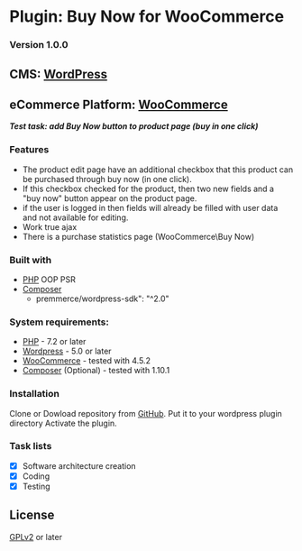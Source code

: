 # Plugin: Buy Now for WooCommerce
### Version 1.0.0

## CMS: [WordPress]
## eCommerce Platform: [WooCommerce]

***Test task: add Buy Now button to product page (buy in one click)***

### Features
  - The product edit page have an additional checkbox that this product can be purchased through buy now (in one click).
  - If this checkbox checked for the product, then two new fields and a "buy now" button appear on the product page.
  - if the user is logged in then fields will already be filled with user data and not available for editing.
  - Work true ajax
  - There is a purchase statistics page (WooCommerce\Buy Now)

### Built with

- [PHP] OOP PSR
- [Composer]
  - premmerce/wordpress-sdk": "^2.0"

### System requirements:

* [PHP] -  7.2 or later
* [Wordpress] - 5.0 or later
* [WooCommerce] - tested with 4.5.2
* [Composer] (Optional) - tested with 1.10.1


### Installation

Clone or Dowload repository from [GitHub].
Put it to your wordpress plugin directory
Activate the plugin.


### Task lists

- [X] Software architecture creation
- [X] Coding
- [X] Testing

License
----

[GPLv2] or later

[//]: #
   [GitHub]: <https://github.com/SobolevAnatoly/Advanced-discounts-system-for-WooCommerce/>
   [PHP]: <https://www.php.net/>
   [WordPress]: <https://wordpress.org/>
   [WooCommerce]: <https://woocommerce.com/>
   [GPLv2]: <https://www.gnu.org/licenses/old-licenses/gpl-2.0.en.html>
   [Composer]: <https://getcomposer.org/>
   [WordPress-Coding-Standards]: <https://github.com/WordPress/WordPress-Coding-Standards>

